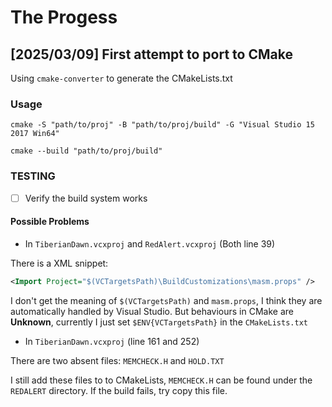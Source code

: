 # The Progess

## [2025/03/09] First attempt to port to CMake

Using `cmake-converter` to generate the CMakeLists.txt

### Usage

```
cmake -S "path/to/proj" -B "path/to/proj/build" -G "Visual Studio 15 2017 Win64"

cmake --build "path/to/proj/build"
```

### TESTING
- [ ] Verify the build system works

#### Possible Problems

- In `TiberianDawn.vcxproj` and `RedAlert.vcxproj` (Both line 39)

There is a XML snippet:

```xml
<Import Project="$(VCTargetsPath)\BuildCustomizations\masm.props" />
```

I don't get the meaning of `$(VCTargetsPath)` and `masm.props`, I think they are automatically handled by Visual Studio. But behaviours in CMake are **Unknown**, currently I just set `$ENV{VCTargetsPath}` in the `CMakeLists.txt`

- In `TiberianDawn.vcxproj` (line 161 and 252)

There are two absent files: `MEMCHECK.H` and `HOLD.TXT`

I still add these files to to CMakeLists, `MEMCHECK.H` can be found under the `REDALERT` directory. If the build fails, try copy this file.
